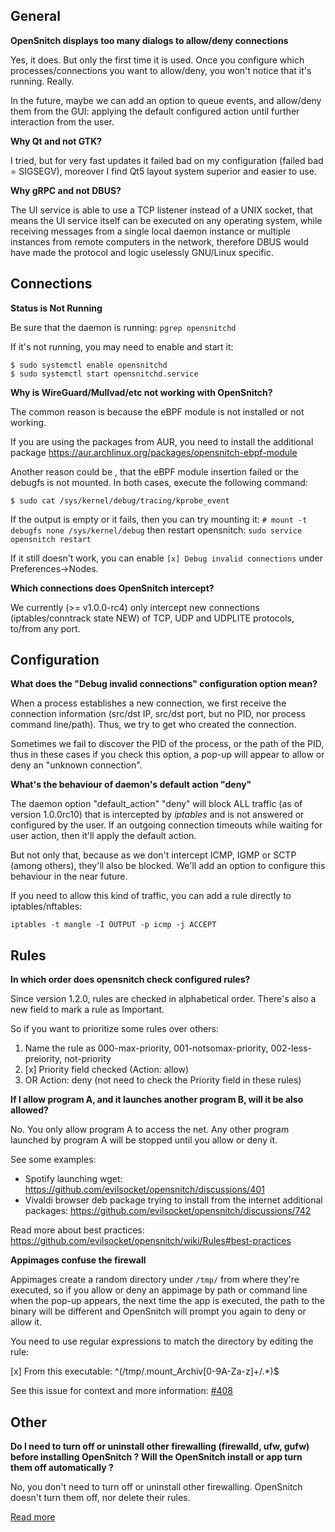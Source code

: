General
---

**OpenSnitch displays too many dialogs to allow/deny connections**

Yes, it does. But only the first time it is used. Once you configure which processes/connections you want to allow/deny, you won't notice that it's running. Really.

In the future, maybe we can add an option to queue events, and allow/deny them from the GUI: applying the default configured action until further interaction from the user.


**Why Qt and not GTK?**

I tried, but for very fast updates it failed bad on my configuration (failed bad = SIGSEGV), moreover I find Qt5 layout system superior and easier to use.


**Why gRPC and not DBUS?**

The UI service is able to use a TCP listener instead of a UNIX socket, that means the UI service itself can be executed on any operating system, while receiving messages from a single local daemon instance or multiple instances from remote computers in the network, therefore DBUS would have made the protocol and logic uselessly GNU/Linux specific.

Connections
---

**Status is Not Running**

Be sure that the daemon is running: `pgrep opensnitchd`

If it's not running, you may need to enable and start it: 

```
$ sudo systemctl enable opensnitchd
$ sudo systemctl start opensnitchd.service 
```

**Why is WireGuard/Mullvad/etc not working with OpenSnitch?**

The common reason is because the eBPF module is not installed or not working.

If you are using the packages from AUR, you need to install the additional package https://aur.archlinux.org/packages/opensnitch-ebpf-module

Another reason could be , that the eBPF module insertion failed or the debugfs is not mounted. In both cases, execute the following command:

`$ sudo cat /sys/kernel/debug/tracing/kprobe_event`

If the output is empty or it fails, then you can try mounting it: `# mount -t debugfs none /sys/kernel/debug` then restart opensnitch: `sudo service opensnitch restart`

If it still doesn't work, you can enable `[x] Debug invalid connections` under Preferences->Nodes.

**Which connections does OpenSnitch intercept?**

We currently (>= v1.0.0-rc4) only intercept new connections (iptables/conntrack state NEW) of TCP, UDP and UDPLITE protocols, to/from any port.

Configuration
---

**What does the "Debug invalid connections" configuration option mean?**

When a process establishes a new connection, we first receive the connection information (src/dst IP, src/dst port, but no PID, nor process command line/path). Thus, we try to get who created the connection.

Sometimes we fail to discover the PID of the process, or the path of the PID, thus in these cases if you check this option, a pop-up will appear to allow or deny an "unknown connection".

**What's the behaviour of daemon's default action "deny"**

The daemon option "default_action" "deny" will block ALL traffic (as of version 1.0.0rc10) that is intercepted by _iptables_ and is not answered or configured by the user. If an outgoing connection timeouts while waiting for user action, then it'll apply the default action.

But not only that, because as we don't intercept ICMP, IGMP or SCTP (among others), they'll also be blocked. We'll add an option to configure this behaviour in the near future.

If you need to allow this kind of traffic, you can add a rule directly to iptables/nftables:

`iptables -t mangle -I OUTPUT -p icmp -j ACCEPT`

Rules
---

**In which order does opensnitch check configured rules?**

Since version 1.2.0, rules are checked in alphabetical order. There's also a new field to mark a rule as Important.

So if you want to prioritize some rules over others:
1. Name the rule as 000-max-priority, 001-notsomax-priority, 002-less-preiority, not-priority
2. [x] Priority field checked (Action: allow)
3. OR Action: deny (not need to check the Priority field in these rules)

**If I allow program A, and it launches another program B, will it be also allowed?**

No. You only allow program A to access the net. Any other program launched by program A will be stopped until you allow or deny it.

See some examples: 
 - Spotify launching wget: https://github.com/evilsocket/opensnitch/discussions/401
 - Vivaldi browser deb package trying to install from the internet additional packages: https://github.com/evilsocket/opensnitch/discussions/742

Read more about best practices: https://github.com/evilsocket/opensnitch/wiki/Rules#best-practices

**Appimages confuse the firewall**

Appimages create a random directory under `/tmp/` from where they're executed, so if you allow or deny an appimage by path or command line when the pop-up appears, the next time the app is executed, the path to the binary will be different and OpenSnitch will prompt you again to deny or allow it.

You need to use regular expressions to match the directory by editing the rule:

[x] From this executable: ^(/tmp/\.mount_Archiv[0-9A-Za-z]+/.*)$

See this issue for context and more information: [#408](https://github.com/evilsocket/opensnitch/issues/408)

Other
---

**Do I need to turn off or uninstall other firewalling (firewalld, ufw, gufw) before installing OpenSnitch ? Will the OpenSnitch install or app turn them off automatically ?**

No, you don't need to turn off or uninstall other firewalling. OpenSnitch doesn't turn them off, nor delete their rules.

[Read more](https://github.com/evilsocket/opensnitch/wiki/Dependencies-and-how-it-works)
